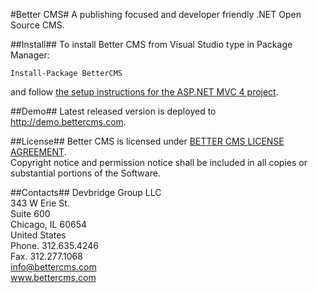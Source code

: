 ﻿#Better CMS#
A publishing focused and developer friendly .NET Open Source CMS.

##Install##
To install Better CMS from Visual Studio type in Package Manager:
<pre><code>Install-Package BetterCMS</code></pre>
and follow [the setup instructions for the ASP.NET MVC 4 project](https://github.com/devbridge/BetterCMS/wiki/Setup-ASP.NET-MVC-4-project).

##Demo##
Latest released version is deployed to http://demo.bettercms.com.

##License##
Better CMS is licensed under [BETTER CMS LICENSE AGREEMENT](http://www.bettercms.com/license.txt).<br/>
Copyright notice and permission notice shall be included in all copies or substantial portions of the Software.

##Contacts##
Devbridge Group LLC<br/>
343 W Erie St.<br/>
Suite 600<br/>
Chicago, IL 60654<br/>
United States<br/>
Phone. 312.635.4246<br/>
Fax. 312.277.1068<br/>
info@bettercms.com<br/>
www.bettercms.com<br/>
